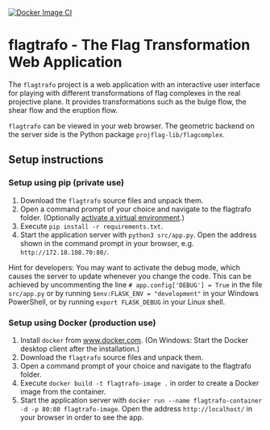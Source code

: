 [![Docker Image CI](https://github.com/LukasDSauer/flagtrafo/actions/workflows/docker-image.yml/badge.svg)](https://github.com/LukasDSauer/flagtrafo/actions/workflows/docker-image.yml)

# flagtrafo - The Flag Transformation Web Application

The `flagtrafo` project is a web application with an interactive user interface for playing with different
transformations of flag complexes in the real projective plane. It provides transformations such as the bulge flow, the
shear flow and the eruption flow.

`flagtrafo` can be viewed in your web browser. The geometric backend on the server side is the Python package `projflag-lib/flagcomplex`.

## Setup instructions

### Setup using pip (private use)

1. Download the `flagtrafo` source files and unpack them.
2. Open a command prompt of your choice and navigate to the flagtrafo folder. (Optionally [activate a virtual environment](https://packaging.python.org/guides/installing-using-pip-and-virtual-environments/#creating-a-virtual-environment).)
3. Execute `pip install -r requirements.txt`.
4. Start the application server with `python3 src/app.py`. Open the address shown in the command prompt in your browser, e.g. `http://172.18.108.70:80/`.

Hint for developers: You may want to activate the debug mode, which causes the server to update whenever you change the
code. This can be achieved by uncommenting the line `# app.config['DEBUG'] = True` in the file `src/app.py` or by running
`$env:FLASK_ENV = "development"` in your Windows PowerShell, or by running `export FLASK_DEBUG` in your Linux shell.

### Setup using Docker (production use)

1. Install `docker` from www.docker.com. (On Windows: Start the Docker desktop client after the installation.)
2. Download the `flagtrafo` source files and unpack them.
3. Open a command prompt of your choice and navigate to the flagtrafo folder.
4. Execute `docker build -t flagtrafo-image .` in order to create a Docker image from the container.
5. Start the application server with `docker run --name flagtrafo-container -d -p 80:80 flagtrafo-image`. Open the address `http://localhost/` in your browser in order to see the app.
